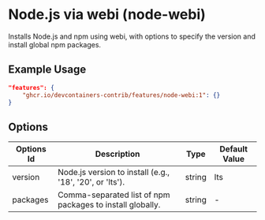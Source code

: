 
# Node.js via webi (node-webi)

Installs Node.js and npm using webi, with options to specify the version and install global npm packages.

## Example Usage

```json
"features": {
    "ghcr.io/devcontainers-contrib/features/node-webi:1": {}
}
```

## Options

| Options Id | Description | Type | Default Value |
|-----|-----|-----|-----|
| version | Node.js version to install (e.g., '18', '20', or 'lts'). | string | lts |
| packages | Comma-separated list of npm packages to install globally. | string | - |
